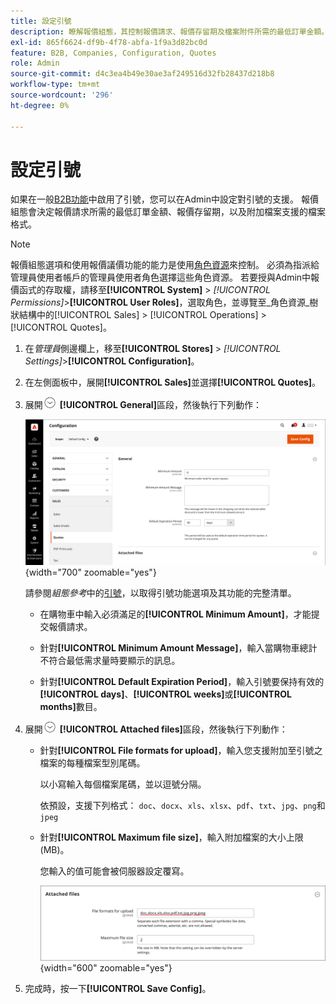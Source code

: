 ```yaml
---
title: 設定引號
description: 瞭解報價組態，其控制報價請求、報價存留期及檔案附件所需的最低訂單金額。
exl-id: 865f6624-df9b-4f78-abfa-1f9a3d82bc0d
feature: B2B, Companies, Configuration, Quotes
role: Admin
source-git-commit: d4c3ea4b49e30ae3af249516d32fb28437d218b8
workflow-type: tm+mt
source-wordcount: '296'
ht-degree: 0%

---
```


# 設定引號

如果在一般[B2B功能](enable-basic-features.md)中啟用了引號，您可以在Admin中設定對引號的支援。 報價組態會決定報價請求所需的最低訂單金額、報價存留期，以及附加檔案支援的檔案格式。

>[!NOTE]
>
>報價組態選項和使用報價議價功能的能力是使用[角色資源](../systems/permissions-user-roles.md#role-resources)來控制。 必須為指派給管理員使用者帳戶的管理員使用者角色選擇這些角色資源。 若要授與Admin中報價函式的存取權，請移至&#x200B;**[!UICONTROL System]** > _[!UICONTROL Permissions]_>**[!UICONTROL User Roles]**，選取角色，並導覽至_&#x200B;角色資源&#x200B;_樹狀結構中的[!UICONTROL Sales] > [!UICONTROL Operations] > [!UICONTROL Quotes]。

1. 在&#x200B;_管理員_&#x200B;側邊欄上，移至&#x200B;**[!UICONTROL Stores]** > _[!UICONTROL Settings]_>**[!UICONTROL Configuration]**。

1. 在左側面板中，展開&#x200B;**[!UICONTROL Sales]**&#x200B;並選擇&#x200B;**[!UICONTROL Quotes]**。

1. 展開![展開選取器](../assets/icon-display-expand.png) **[!UICONTROL General]**&#x200B;區段，然後執行下列動作：

   ![銷售報價組態 — 一般](./assets/quotes-general.png){width="700" zoomable="yes"}

   請參閱&#x200B;_組態參考_&#x200B;中的[引號](../configuration-reference/sales/quotes.md)，以取得引號功能選項及其功能的完整清單。

   - 在購物車中輸入必須滿足的&#x200B;**[!UICONTROL Minimum Amount]**，才能提交報價請求。

   - 針對&#x200B;**[!UICONTROL Minimum Amount Message]**，輸入當購物車總計不符合最低需求量時要顯示的訊息。

   - 針對&#x200B;**[!UICONTROL Default Expiration Period]**，輸入引號要保持有效的&#x200B;**[!UICONTROL days]**、**[!UICONTROL weeks]**&#x200B;或&#x200B;**[!UICONTROL months]**&#x200B;數目。

1. 展開![展開選取器](../assets/icon-display-expand.png) **[!UICONTROL Attached files]**&#x200B;區段，然後執行下列動作：

   - 針對&#x200B;**[!UICONTROL File formats for upload]**，輸入您支援附加至引號之檔案的每種檔案型別尾碼。

     以小寫輸入每個檔案尾碼，並以逗號分隔。

     依預設，支援下列格式： `doc`、`docx`、`xls`、`xlsx`、`pdf`、`txt`、`jpg`、`png`和`jpeg`

   - 針對&#x200B;**[!UICONTROL Maximum file size]**，輸入附加檔案的大小上限(MB)。

     您輸入的值可能會被伺服器設定覆寫。

     ![銷售報價組態 — 附加的檔案](./assets/quotes-attached-files.png){width="600" zoomable="yes"}

1. 完成時，按一下&#x200B;**[!UICONTROL Save Config]**。
